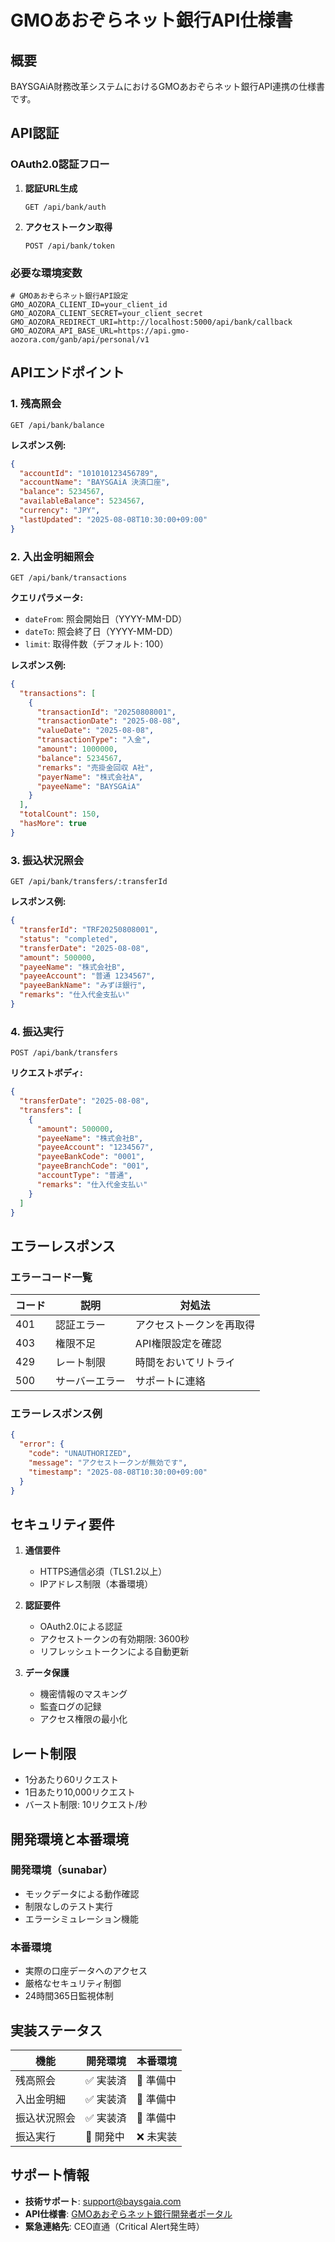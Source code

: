 # GMOあおぞらネット銀行API仕様書

## 概要

BAYSGAiA財務改革システムにおけるGMOあおぞらネット銀行API連携の仕様書です。

## API認証

### OAuth2.0認証フロー

1. **認証URL生成**
   ```
   GET /api/bank/auth
   ```
   
2. **アクセストークン取得**
   ```
   POST /api/bank/token
   ```

### 必要な環境変数

```env
# GMOあおぞらネット銀行API設定
GMO_AOZORA_CLIENT_ID=your_client_id
GMO_AOZORA_CLIENT_SECRET=your_client_secret
GMO_AOZORA_REDIRECT_URI=http://localhost:5000/api/bank/callback
GMO_AOZORA_API_BASE_URL=https://api.gmo-aozora.com/ganb/api/personal/v1
```

## APIエンドポイント

### 1. 残高照会

```
GET /api/bank/balance
```

**レスポンス例:**
```json
{
  "accountId": "101010123456789",
  "accountName": "BAYSGAiA 決済口座",
  "balance": 5234567,
  "availableBalance": 5234567,
  "currency": "JPY",
  "lastUpdated": "2025-08-08T10:30:00+09:00"
}
```

### 2. 入出金明細照会

```
GET /api/bank/transactions
```

**クエリパラメータ:**
- `dateFrom`: 照会開始日（YYYY-MM-DD）
- `dateTo`: 照会終了日（YYYY-MM-DD）
- `limit`: 取得件数（デフォルト: 100）

**レスポンス例:**
```json
{
  "transactions": [
    {
      "transactionId": "20250808001",
      "transactionDate": "2025-08-08",
      "valueDate": "2025-08-08",
      "transactionType": "入金",
      "amount": 1000000,
      "balance": 5234567,
      "remarks": "売掛金回収 A社",
      "payerName": "株式会社A",
      "payeeName": "BAYSGAiA"
    }
  ],
  "totalCount": 150,
  "hasMore": true
}
```

### 3. 振込状況照会

```
GET /api/bank/transfers/:transferId
```

**レスポンス例:**
```json
{
  "transferId": "TRF20250808001",
  "status": "completed",
  "transferDate": "2025-08-08",
  "amount": 500000,
  "payeeName": "株式会社B",
  "payeeAccount": "普通 1234567",
  "payeeBankName": "みずほ銀行",
  "remarks": "仕入代金支払い"
}
```

### 4. 振込実行

```
POST /api/bank/transfers
```

**リクエストボディ:**
```json
{
  "transferDate": "2025-08-08",
  "transfers": [
    {
      "amount": 500000,
      "payeeName": "株式会社B",
      "payeeAccount": "1234567",
      "payeeBankCode": "0001",
      "payeeBranchCode": "001",
      "accountType": "普通",
      "remarks": "仕入代金支払い"
    }
  ]
}
```

## エラーレスポンス

### エラーコード一覧

| コード | 説明 | 対処法 |
|--------|------|--------|
| 401 | 認証エラー | アクセストークンを再取得 |
| 403 | 権限不足 | API権限設定を確認 |
| 429 | レート制限 | 時間をおいてリトライ |
| 500 | サーバーエラー | サポートに連絡 |

### エラーレスポンス例

```json
{
  "error": {
    "code": "UNAUTHORIZED",
    "message": "アクセストークンが無効です",
    "timestamp": "2025-08-08T10:30:00+09:00"
  }
}
```

## セキュリティ要件

1. **通信要件**
   - HTTPS通信必須（TLS1.2以上）
   - IPアドレス制限（本番環境）

2. **認証要件**
   - OAuth2.0による認証
   - アクセストークンの有効期限: 3600秒
   - リフレッシュトークンによる自動更新

3. **データ保護**
   - 機密情報のマスキング
   - 監査ログの記録
   - アクセス権限の最小化

## レート制限

- 1分あたり60リクエスト
- 1日あたり10,000リクエスト
- バースト制限: 10リクエスト/秒

## 開発環境と本番環境

### 開発環境（sunabar）
- モックデータによる動作確認
- 制限なしのテスト実行
- エラーシミュレーション機能

### 本番環境
- 実際の口座データへのアクセス
- 厳格なセキュリティ制御
- 24時間365日監視体制

## 実装ステータス

| 機能 | 開発環境 | 本番環境 |
|------|----------|----------|
| 残高照会 | ✅ 実装済 | 🔄 準備中 |
| 入出金明細 | ✅ 実装済 | 🔄 準備中 |
| 振込状況照会 | ✅ 実装済 | 🔄 準備中 |
| 振込実行 | 🚧 開発中 | ❌ 未実装 |

## サポート情報

- **技術サポート**: support@baysgaia.com
- **API仕様書**: [GMOあおぞらネット銀行開発者ポータル](https://api.gmo-aozora.com)
- **緊急連絡先**: CEO直通（Critical Alert発生時）